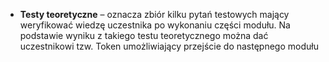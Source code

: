 * **Testy teoretyczne** – oznacza zbiór kilku pytań testowych mający weryfikować wiedzę uczestnika po wykonaniu części modułu. Na podstawie wyniku z takiego testu teoretycznego można dać uczestnikowi tzw. Token umożliwiający przejście do następnego modułu
